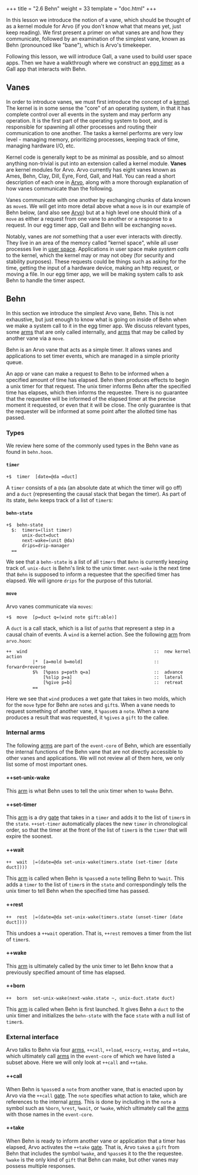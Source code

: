 +++
title = "2.6 Behn"
weight = 33
template = "doc.html"
+++

In this lesson we introduce the notion of a vane, which should be thought of as a kernel module for Arvo (if you don't know what that means yet, just keep reading). We first present a primer on what vanes are and how they communicate, followed by an examination of the simplest vane, known as Behn (pronounced like "bane"), which is Arvo's timekeeper.

Following this lesson, we will introduce Gall, a vane used to build user space apps. Then we have a walkthrough where we construct an [egg timer](@/docs/tutorials/hoon/egg-timer.md) as a Gall app that interacts with Behn.

## Vanes

In order to introduce vanes, we must first introduce the concept of a [kernel](https://en.wikipedia.org/wiki/Kernel_(operating_system)). The kernel is in some sense the "core" of an operating system, in that it has complete control over all events in the system and may perform any operation. It is the first part of the operating system to boot, and is responsible for spawning all other processes and routing their communication to one another. The tasks a kernel performs are very low level - managing memory, prioritizing processes, keeping track of time, managing hardware I/O, etc.

Kernel code is generally kept to be as minimal as possible, and so almost anything non-trivial is put into an extension called a kernel module. **Vanes** are kernel modules for Arvo. Arvo currently has eight vanes known as Ames, Behn, Clay, Dill, Eyre, Ford, Gall, and Hall. You can read a short description of each one in [Arvo](@/docs/tutorials/arvo/_index.md), along with a more thorough explanation of how vanes communicate than the following.

Vanes communicate with one another by exchanging chunks of data known as `move`s. We will get into more detail above what a `move` is in our example of Behn below, (and also see [Arvo](@/docs/tutorials/arvo/_index.md)) but at a high level one should think of a `move` as either a request from one vane to another or a response to a request. In our egg timer app, Gall and Behn will be exchanging `move`s.

Notably, vanes are _not_ something that a user ever interacts with directly. They live in an area of the memory called "kernel space", while all user processes live in [user space](https://en.wikipedia.org/wiki/User_space). Applications in user space make _system calls_ to the kernel, which the kernel may or may not obey (for security and stability purposes). These requests could be things such as asking for the time, getting the input of a hardware device, making an http request, or moving a file. In our egg timer app, we will be making system calls to ask Behn to handle the timer aspect.

## Behn

In this section we introduce the simplest Arvo vane, Behn. This is not exhaustive, but just enough to know what is going on inside of Behn when we make a system call to it in the egg timer app. We discuss relevant types, some [arms](/docs/glossary/arm/) that are only called internally, and [arms](/docs/glossary/arm/) that may be called by another vane via a `move`.

Behn is an Arvo vane that acts as a simple timer. It allows vanes and applications to set timer events, which are managed in a simple priority queue.

An app or vane can make a request to Behn to be informed when a specified amount of time has elapsed. Behn then produces effects to begin a unix timer for that request. The unix timer informs Behn after the specified time has elapses, which then informs the requestee. There is no guarantee that the requestee will be informed of the elapsed timer at the precise moment it requested, or even that it will be close. The only guarantee is that the requester will be informed at some point after the allotted time has passed.

### Types

We review here some of the commonly used types in the Behn vane as found in `behn.hoon`.

#### `timer`
```
+$  timer  [date=@da =duct]
```
A `timer` consists of a `@da` (an absolute date at which the timer will go off) and a `duct` (representing the causal stack that began the timer). As part of its state, `Behn` keeps track of a list of `timer`s:
#### `behn-state`
```hoon
+$  behn-state
  $:  timers=(list timer)
      unix-duct=duct
      next-wake=(unit @da)
      drips=drip-manager
  ==
```
We see that a `behn-state` is a list of all `timers` that `Behn` is currently keeping track of. `unix-duct` is Behn's link to the unix timer. `next-wake` is the next time that `Behn` is supposed to inform a requestee that the specified timer has elapsed. We will ignore `drips` for the purpose of this tutorial.

#### `move`

Arvo vanes communicate via `moves`:
```hoon
+$  move  [p=duct q=(wind note gift:able)]
```
A `duct` is a call stack, which is a list of `path`s that represent a step in a causal chain of events. A `wind` is a kernel action. See the following [arm](/docs/glossary/arm/) from `arvo.hoon`:

```hoon
++  wind                                                ::  new kernel action
          |*  [a=mold b=mold]                           ::  forward+reverse
          $%  [%pass p=path q=a]                        ::  advance
              [%slip p=a]                               ::  lateral
              [%give p=b]                               ::  retreat
          ==   
```
Here we see that `wind` produces a wet gate that takes in two molds, which for the `move` type for Behn are `note`s and `gift`s. When a vane needs to request something of another vane, it `%pass`es a `note`.  When a vane produces a result that was requested, it `%gives` a `gift` to the callee.


### Internal arms

The following [arms](/docs/glossary/arm/) are part of the `event-core` of Behn, which are essentially the internal functions of the Behn vane that are not directly accessible to other vanes and applications. We will not review all of them here, we only list some of most important ones.

#### ++set-unix-wake
This [arm](/docs/glossary/arm/) is what Behn uses to tell the unix timer when to `%wake` Behn.

#### ++set-timer
This [arm](/docs/glossary/arm/) is a dry [gate](/docs/glossary/gate/) that takes in a `timer` and adds it to the list of `timer`s in the `state`. ``++set-timer`` automatically places the new `timer` in chronological order, so that the timer at the front of the list of `timer`s is the `timer` that will expire the soonest.

#### ++wait
```hoon
++  wait  |=(date=@da set-unix-wake(timers.state (set-timer [date duct])))
```
This [arm](/docs/glossary/arm/) is called when Behn is `%pass`ed a `note` telling Behn to `%wait`. This adds a `timer` to the list of `timer`s in the `state` and correspondingly tells the unix timer to tell Behn when the specified time has passed.

#### ++rest
```hoon
++  rest  |=(date=@da set-unix-wake(timers.state (unset-timer [date duct])))
```
This undoes a `++wait` operation. That is, `++rest` removes a timer from the list of `timer`s.

#### ++wake
This [arm](/docs/glossary/arm/) is ultimately called by the unix timer to let Behn know that a previously specified amount of time has elapsed.

#### ++born

```hoon
++  born  set-unix-wake(next-wake.state ~, unix-duct.state duct)
```
This [arm](/docs/glossary/arm/) is called when Behn is first launched. It gives Behn a `duct` to the unix timer and initializes the `behn-state` with the face `state` with a null list of `timer`s.

### External interface

Arvo talks to Behn via four [arms](/docs/glossary/arm/), `++call`, `++load`, `++scry`, `++stay`, and ``++take``, which ultimately call [arms](/docs/glossary/arm/) in the `event-core` of which we have listed a subset above. Here we will only look at `++call` and `++take`.

#### ++call
When Behn is `%pass`ed a `note` from another vane, that is enacted upon by Arvo via the `++call` [gate](/docs/glossary/gate/). The `note` specifies what action to take, which are references to the internal [arms](/docs/glossary/arm/). This is done by including in the `note` a symbol such as `%born`, `%rest`, `%wait`, or `%wake`, which ultimately call the [arms](/docs/glossary/arm/) with those names in the `event-core`.

#### ++take
When Behn is ready to inform another vane or application that a timer has elapsed, Arvo activates the `++take` [gate](/docs/glossary/gate/). That is, Arvo `take`s a `gift` from Behn that includes the symbol `%wake`, and `%pass`es it to the the requestee. `%wake` is the only kind of `gift` that Behn can make, but other vanes may possess multiple responses.
